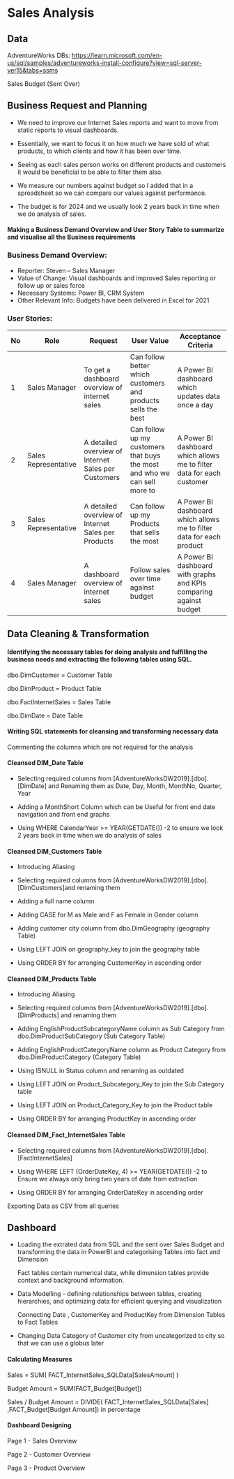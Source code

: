
# Sales Analysis

## Data
AdventureWorks DBs: https://learn.microsoft.com/en-us/sql/samples/adventureworks-install-configure?view=sql-server-ver15&tabs=ssms 

Sales Budget (Sent Over)

## Business Request and Planning
- We need to improve our Internet Sales reports   and want to move from static reports to visual dashboards.

- Essentially, we want to focus it on how much we have sold of what products, to which clients and how it has been over time.

- Seeing as each sales person works on different products and customers it would be beneficial to be able to filter them also.

- We measure our numbers against budget so I added that in a spreadsheet so we can compare our values against performance.

- The budget is for 2024 and we usually look 2 years back in time when we do analysis of sales.


#### Making a Business Demand Overview and User Story Table to summarize and visualise all the Business requirements 

### Business Demand Overview:
-	Reporter: Steven – Sales Manager
-	Value of Change: Visual dashboards and improved Sales reporting or follow up or sales force
-	Necessary Systems: Power BI, CRM System
-	Other Relevant Info: Budgets have been delivered in Excel for 2021

### User Stories:

| No | Role               | Request                                               | User Value                                                             | Acceptance Criteria                                                        |
|----|--------------------|-------------------------------------------------------|------------------------------------------------------------------------|----------------------------------------------------------------------------|
| 1  | Sales Manager      | To get a dashboard overview of internet sales         | Can follow better which customers and products sells the best          | A Power BI dashboard which updates data once a day                         |
| 2  | Sales Representative| A detailed overview of Internet Sales per Customers   | Can follow up my customers that buys the most and who we can sell more to | A Power BI dashboard which allows me to filter data for each customer     |
| 3  | Sales Representative| A detailed overview of Internet Sales per Products    | Can follow up my Products that sells the most                          | A Power BI dashboard which allows me to filter data for each product       |
| 4  | Sales Manager      | A dashboard overview of internet sales                | Follow sales over time against budget                                  | A Power BI dashboard with graphs and KPIs comparing against budget         |

## Data Cleaning & Transformation

#### Identifying the necessary tables for doing analysis and fulfilling the business needs and extracting the following tables  using SQL.
dbo.DimCustomer             = Customer Table
            
dbo.DimProduct              =  Product Table

dbo.FactInternetSales       = Sales Table

dbo.DimDate                 = Date Table

#### Writing SQL statements for cleansing and transforming necessary data
Commenting the columns which are not required for the analysis

#### Cleansed DIM_Date Table

- Selecting required columns from [AdventureWorksDW2019].[dbo].[DimDate] and Renaming them as Date, Day, Month, MonthNo, Quarter, Year

- Adding a MonthShort Column which can be Useful for front end date navigation and front end graphs

- Using WHERE CalendarYear >= YEAR(GETDATE()) -2 to ensure we  look 2 years back in time when we do analysis of sales

#### Cleansed DIM_Customers Table

- Introducing Aliasing 

- Selecting required columns from [AdventureWorksDW2019].[dbo].[DimCustomers]and renaming them

- Adding a full name column 

- Adding CASE for M as Male and F as Female in Gender column 

- Adding customer city column from dbo.DimGeography (geography Table)

- Using LEFT JOIN on geography_key to join the geography table 

- Using ORDER BY for arranging CustomerKey in ascending order 

#### Cleansed DIM_Products Table

- Introducing Aliasing 

- Selecting required columns from [AdventureWorksDW2019].[dbo].[DimProducts] and renaming them

- Adding EnglishProductSubcategoryName column as Sub Category from dbo.DimProductSubCategory (Sub Category Table)

- Adding EnglishProductCategoryName column as Product Category from dbo.DimProductCategory (Category Table)

- Using ISNULL in Status column and renaming as outdated 

- Using LEFT JOIN on Product_Subcategory_Key to join the Sub Category table 

- Using LEFT JOIN on Product_Category_Key to join the Product table

- Using ORDER BY for arranging ProductKey in ascending order

#### Cleansed DIM_Fact_InternetSales Table

- Selecting required columns from [AdventureWorksDW2019].[dbo].[FactInternetSales]

- Using WHERE LEFT (OrderDateKey, 4) >= YEAR(GETDATE()) -2 to Ensure we always only bring two years of date from extraction

- Using ORDER BY for arranging OrderDateKey in ascending order 

Exporting Data as CSV from all queries 


## Dashboard 
- Loading the extrated data from SQL and the sent over Sales Budget and transforming the data in PowerBI and categorising Tables into fact and Dimension  

   Fact tables contain numerical data, while dimension tables provide context and background information.

- Data Modelling - defining relationships between tables, creating hierarchies, and optimizing data for efficient querying and visualization                                                      

    Connecting Date , CustomerKey and ProductKey from Dimension Tables to Fact Tables

- Changing Data Category of Customer city from uncategorized to city so that we can use a globus later  

#### Calculating Measures

 Sales = SUM( FACT_InternetSales_SQLData[SalesAmount] )

 Budget Amount = SUM(FACT_Budget[Budget])

 Sales / Budget Amount = DIVIDE( FACT_InternetSales_SQLData[Sales] ,FACT_Budget[Budget Amount]) in percentage 

 
 #### Dashboard Designing 

 Page 1 - Sales Overview

 Page 2 - Customer Overview

 Page 3 - Product Overview


